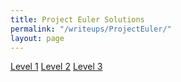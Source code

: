 ```yaml
---
title: Project Euler Solutions
permalink: "/writeups/ProjectEuler/"
layout: page
---
```


[Level 1](/writeups/ProjectEuler/ProjectEuler1)
[Level 2](/writeups/ProjectEuler/ProjectEuler2)
[Level 3](/writeups/ProjectEuler/ProjectEuler3)